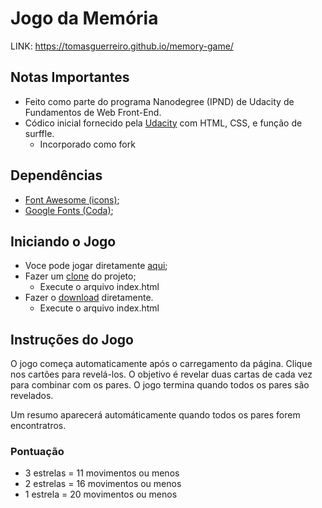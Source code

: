 # Jogo da Memória

LINK: https://tomasguerreiro.github.io/memory-game/

## Notas Importantes
* Feito como parte do programa Nanodegree (IPND) de Udacity de Fundamentos de Web Front-End.
* Códico inicial fornecido pela [Udacity](https://tomasguerreiro.github.io/nanodegree-memory-game/) com HTML, CSS, e função de surffle.
    * Incorporado como fork

## Dependências

* [Font Awesome (icons)](https://maxcdn.bootstrapcdn.com/font-awesome/4.6.1/css/font-awesome.min.css);
* [Google Fonts (Coda)](https://fonts.googleapis.com/css?family=Coda);


## Iniciando o Jogo

* Voce pode jogar diretamente [aqui](https://tomasguerreiro.github.io/nanodegree-memory-game/);
* Fazer um [clone](https://github.com/tomasguerreiro/memory-game.git) do projeto;
    * Execute o arquivo index.html
* Fazer o [download](https://github.com/tomasguerreiro/memory-game/archive/master.zip) diretamente.
    * Execute o arquivo index.html

## Instruções do Jogo
O jogo começa automaticamente após o carregamento da página. Clique nos cartões para revelá-los. O objetivo é revelar duas cartas de cada vez para combinar com os pares. O jogo termina quando todos os pares são revelados.

Um resumo aparecerá automáticamente quando todos os pares forem encontratros.

### Pontuação
* 3 estrelas = 11 movimentos ou menos 
* 2 estrelas = 16 movimentos ou menos 
* 1 estrela = 20 movimentos ou menos
